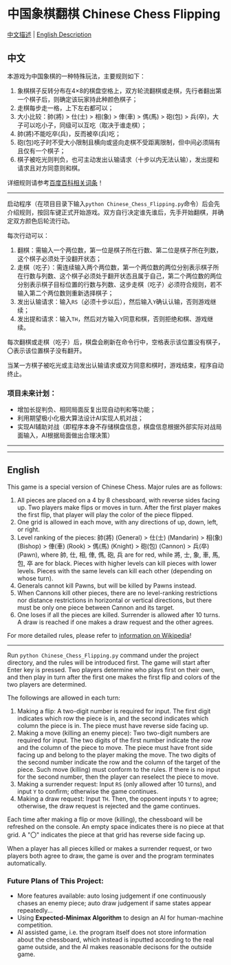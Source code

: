 # 中国象棋翻棋 Chinese Chess Flipping

[中文描述](README.md#中文) | [English Description](README.md#English)

## 中文
本游戏为中国象棋的一种特殊玩法，主要规则如下：
1. 象棋棋子反转分布在4×8的棋盘空格上，双方轮流翻棋或走棋，先行者翻出第一个棋子后，则确定该玩家持此种颜色棋子；
2. 走棋每步走一格，上下左右都可以；
3. 大小比较：帥(將) > 仕(士) > 相(象) > 俥(車) > 傌(馬) > 砲(包) > 兵(卒)，大子可以吃小子，同级可以互吃（取决于谁走棋）；
4. 帥(將)不能吃卒(兵)，反而被卒(兵)吃；
5. 砲(包)吃子时不受大小限制且横向或竖向走棋不受距离限制，但中间必须隔有且仅有一个棋子；
6. 棋子被吃光则判负，也可主动发出认输请求（十步以内无法认输），发出提和请求且对方同意则和棋。

详细规则请参考[百度百科相关词条](https://baike.baidu.com/item/%E6%9A%97%E6%A3%8B/3547791?fr=aladdin)！

---
启动程序（在项目目录下输入`python Chinese_Chess_Flipping.py`命令）后会先介绍规则，按回车键正式开始游戏。双方自行决定谁先谁后，先手开始翻棋，并确定双方颜色后轮流行动。

每次行动可以：
1. 翻棋：需输入一个两位数，第一位是棋子所在行数、第二位是棋子所在列数，这个棋子必须处于没翻开状态；
2. 走棋（吃子）：需连续输入两个两位数，第一个两位数的两位分别表示棋子所在行数与列数、这个棋子必须处于翻开状态且属于自己，第二个两位数的两位分别表示棋子目标位置的行数与列数、这步走棋（吃子）必须符合规则，若不输入第二个两位数则重新选择棋子；
3. 发出认输请求：输入`RS`（必须十步以后），然后输入`Y`确认认输，否则游戏继续；
4. 发出提和请求：输入`TH`，然后对方输入`Y`同意和棋，否则拒绝和棋、游戏继续。

每次翻棋或走棋（吃子）后，棋盘会刷新在命令行中，空格表示该位置没有棋子，〇表示该位置棋子没有翻开。

当某一方棋子被吃光或主动发出认输请求或双方同意和棋时，游戏结束，程序自动终止。

### 项目未来计划：
+ 增加长捉判负、相同局面反复出现自动判和等功能；
+ 利用期望极小化极大算法设计AI实现人机对战；
+ 实现AI辅助对战（即程序本身不存储棋盘信息，棋盘信息根据外部实际对战局面输入，AI根据局面做出合理决策）

---
---
## English
This game is a special version of Chinese Chess. Major rules are as follows:
1. All pieces are placed on a 4 by 8 chessboard, with reverse sides facing up. Two players make flips or moves in turn. After the first player makes the first flip, that player will play the color of the piece flipped.
2. One grid is allowed in each move, with any directions of up, down, left, or right.
3. Level ranking of the pieces: 帥(將) (General) > 仕(士) (Mandarin) > 相(象) (Bishop) > 俥(車) (Rook) > 傌(馬) (Knight) > 砲(包) (Cannon) > 兵(卒) (Pawn), where 帥, 仕, 相, 俥, 傌, 砲, 兵 are for red, while 將, 士, 象, 車, 馬, 包, 卒 are for black. Pieces with higher levels can kill pieces with lower levels. Pieces with the same levels can kill each other (depending on whose turn).
4. Generals cannot kill Pawns, but will be killed by Pawns instead.
5. When Cannons kill other pieces, there are no level-ranking restrictions nor distance restrictions in horizontal or vertical directions, but there must be only one piece between Cannon and its target.
6. One loses if all the pieces are killed. Surrender is allowed after 10 turns. A draw is reached if one makes a draw request and the other agrees.

For more detailed rules, please refer to [information on Wikipedia](https://en.wikipedia.org/wiki/Banqi)!

---
Run `python Chinese_Chess_Flipping.py` command under the project directory, and the rules will be introduced first. The game will start after Enter key is pressed. Two players determine who plays first on their own, and then play in turn after the first one makes the first flip and colors of the two players are determined.

The followings are allowed in each turn:
1. Making a flip: A two-digit number is required for input. The first digit indicates which row the piece is in, and the second indicates which column the piece is in. The piece must have reverse side facing up.
2. Making a move (killing an enemy piece): Two two-digit numbers are required for input. The two digits of the first number indicate the row and the column of the piece to move. The piece must have front side facing up and belong to the player making the move. The two digits of the second number indicate the row and the column of the target of the piece. Such move (killing) must conform to the rules. If there is no input for the second number, then the player can reselect the piece to move.
3. Making a surrender request: Input `RS` (only allowed after 10 turns), and input `Y` to confirm; otherwise the game continues.
4. Making a draw request: Input `TH`. Then, the opponent inputs `Y` to agree; otherwise, the draw request is rejected and the game continues.

Each time after making a flip or move (killing), the chessboard will be refreshed on the console. An empty space indicates there is no piece at that grid. A "〇" indicates the piece at that grid has reverse side facing up.

When a player has all pieces killed or makes a surrender request, or two players both agree to draw, the game is over and the program terminates automatically.

### Future Plans of This Project:
+ More features available: auto losing judgement if one continuously chases an enemy piece; auto draw judgement if same states appear repeatedly...
+ Using __Expected-Minimax Algorithm__ to design an AI for human-machine competition.
+ AI assisted game, i.e. the program itself does not store information about the chessboard, which instead is inputted according to the real game outside, and the AI makes reasonable decisons for the outside game.
